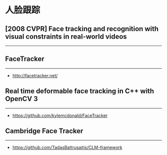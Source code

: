 # 人脸跟踪


## [2008 CVPR] Face tracking and recognition with visual constraints in real-world videos
---

## FaceTracker
---
- http://facetracker.net/

## Real time deformable face tracking in C++ with OpenCV 3
---
- https://github.com/kylemcdonald/FaceTracker

## Cambridge Face Tracker
---
- https://github.com/TadasBaltrusaitis/CLM-framework

